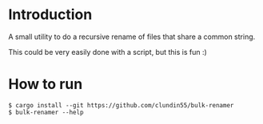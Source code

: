 # Introduction

A small utility to do a recursive rename of files that share a common string.

This could be very easily done with a script, but this is fun :)

# How to run

```
$ cargo install --git https://github.com/clundin55/bulk-renamer
$ bulk-renamer --help
```
